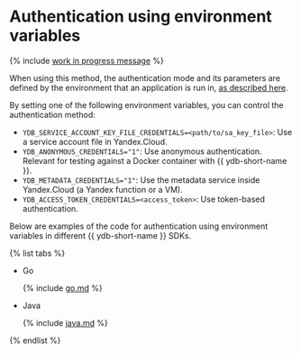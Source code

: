 # Authentication using environment variables

{% include [work in progress message](../../_includes/addition.md) %}

When using this method, the authentication mode and its parameters are defined by the environment that an application is run in, [as described here](../../../auth.md#env).

By setting one of the following environment variables, you can control the authentication method:

* `YDB_SERVICE_ACCOUNT_KEY_FILE_CREDENTIALS=<path/to/sa_key_file>`: Use a service account file in Yandex.Cloud.
* `YDB_ANONYMOUS_CREDENTIALS="1"`: Use anonymous authentication. Relevant for testing against a Docker container with {{ ydb-short-name }}.
* `YDB_METADATA_CREDENTIALS="1"`: Use the metadata service inside Yandex.Cloud (a Yandex function or a VM).
* `YDB_ACCESS_TOKEN_CREDENTIALS=<access_token>`: Use token-based authentication.

Below are examples of the code for authentication using environment variables in different {{ ydb-short-name }} SDKs.

{% list tabs %}

- Go

  {% include [go.md](env/go.md) %}

- Java

  {% include [java.md](env/java.md) %}

{% endlist %}


